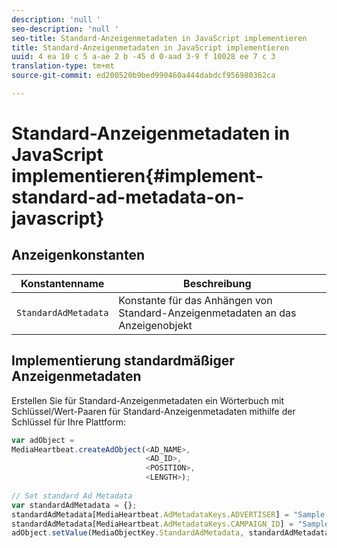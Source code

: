 ```yaml
---
description: 'null '
seo-description: 'null '
seo-title: Standard-Anzeigenmetadaten in JavaScript implementieren
title: Standard-Anzeigenmetadaten in JavaScript implementieren
uuid: 4 ea 10 c 5 a-ae 2 b -45 d 0-aad 3-9 f 10028 ee 7 c 3
translation-type: tm+mt
source-git-commit: ed200520b9bed990460a444dabdcf956980362ca

---
```



# Standard-Anzeigenmetadaten in JavaScript implementieren{#implement-standard-ad-metadata-on-javascript}

## Anzeigenkonstanten

| Konstantenname | Beschreibung   |
|---|---|
| `StandardAdMetadata` | Konstante für das Anhängen von Standard-Anzeigenmetadaten an das Anzeigenobjekt |

## Implementierung standardmäßiger Anzeigenmetadaten

Erstellen Sie für Standard-Anzeigenmetadaten ein Wörterbuch mit Schlüssel/Wert-Paaren für Standard-Anzeigenmetadaten mithilfe der Schlüssel für Ihre Plattform:

```js
var adObject =  
MediaHeartbeat.createAdObject(<AD_NAME>,  
                              <AD_ID>,  
                              <POSITION>,  
                              <LENGTH>); 
   
// Set standard Ad Metadata 
var standardAdMetadata = {}; 
standardAdMetadata[MediaHeartbeat.AdMetadataKeys.ADVERTISER] = "Sample Advertiser"; 
standardAdMetadata[MediaHeartbeat.AdMetadataKeys.CAMPAIGN_ID] = "Sample Campaign"; 
adObject.setValue(MediaObjectKey.StandardAdMetadata, standardAdMetadata);
```

